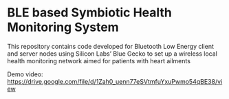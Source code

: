 # BLE based Symbiotic Health Monitoring System

This repository contains code developed for Bluetooth Low Energy client and server nodes using Silicon Labs’ Blue Gecko to set up a wireless local health monitoring network aimed for patients with heart ailments

Demo video: https://drive.google.com/file/d/1Zah0_uenn77eSVtmfuYxuPwmo54qBE38/view
